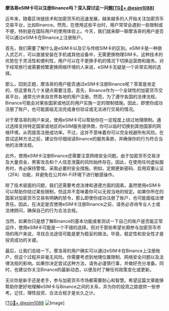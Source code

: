 **摩洛哥eSIM卡可以注册Binance吗？深入探讨这一问题[[TG💪+ @esim1088](https://t.me/s/esim1088)]**

近年来，随着区块链技术和加密货币的迅速发展，越来越多的人开始关注加密货币交易平台，比如Binance。然而，在使用这些平台时，用户常常会遇到一些限制或不便，特别是在国际用户的使用体验上。今天，我们就来聊一聊摩洛哥的用户是否可以通过eSIM卡在Binance上注册账户。

首先，我们需要了解什么是eSIM卡以及它与传统SIM卡的区别。eSIM卡是一种嵌入式芯片，可以直接安装在手机或其他设备中，无需更换物理SIM卡。这种技术的优势在于灵活性和便利性，用户可以在不更换手机的情况下切换运营商和服务。对于经常旅行或需要频繁更换网络环境的人来说，eSIM卡无疑是一个非常实用的选择。

那么，回到正题，摩洛哥的用户能否通过eSIM卡注册Binance呢？答案是肯定的，但这里有几个关键点需要注意。首先，Binance作为一个全球性的加密货币交易平台，通常允许来自世界各地的用户注册。然而，为了遵守各国的法律法规，Binance可能会对某些国家或地区的用户实施一定的限制措施。因此，即使你成功注册了账户，也可能面临无法完成身份验证或无法进行交易的情况。

对于摩洛哥的用户来说，使用eSIM卡可以帮助你在一定程度上绕过地理限制。通过选择支持特定国家或地区的eSIM服务提供商，你可以临时切换到其他国家的网络环境，从而提高注册成功率。不过，这并不意味着你可以完全规避所有风险。在尝试这种方法之前，建议你仔细阅读Binance的服务条款，并确保你的行为符合当地的法律法规。

此外，使用eSIM卡注册Binance还需要注意网络安全问题。由于加密货币交易涉及大量资金，黑客攻击和个人信息泄露的风险始终存在。因此，在使用任何虚拟服务时，务必保持警惕，采取必要的安全措施。例如，定期更新密码、启用双重认证（2FA）功能，并避免在公共Wi-Fi环境下进行敏感操作。

除了技术层面的问题，我们还需要考虑法律和道德方面的因素。虽然使用eSIM卡可以帮助你绕过某些限制，但这并不意味着你可以无视当地的规定。如果你所在的国家对加密货币交易有明确的禁令，那么即使你成功注册了账户，也可能面临法律责任。因此，在决定是否使用eSIM卡注册Binance之前，请务必咨询专业人士或法律顾问，确保自己的行为合法合规。

当然，如果你只是想了解Binance的基本功能或者测试一下自己的账户是否能正常运作，使用eSIM卡可能是一个不错的选择。但对于那些希望长期参与加密货币市场的用户来说，寻找合法途径可能是更为稳妥的做法。毕竟，稳定性和安全性才是投资成功的关键。

最后，让我们总结一下。摩洛哥的用户确实可以通过eSIM卡在Binance上注册账户，但这个过程并非毫无风险。你需要考虑到地理位置限制、网络安全问题以及法律法规的影响。如果你决定尝试这种方法，请务必谨慎行事，并做好充分准备。同时，也建议你关注Binance的最新动态，以便及时了解任何政策变化或更新。

无论你是新手还是老手，参与加密货币市场都需要耐心和智慧。希望这篇文章能够帮助你更好地理解eSIM卡与Binance之间的关系，并为你的投资之路提供一些参考。记住，理性投资、合法合规才是长久之计。

[[TG💪+ @esim1088](https://t.me/s/esim1088) ![Image](https://i.postimg.cc/4NQfJmqS/Snipaste-2025-05-13-00-14-12.png)]